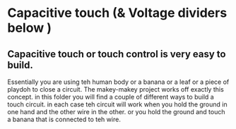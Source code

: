 # Capacitive touch (& Voltage dividers below )
## Capacitive touch or touch control is very easy to build.
Essentially you are using teh human body or a banana or a leaf or a piece of playdoh to close a circuit.
The makey-makey project works off exactly this concept.
in this folder you will find a couple of different ways to build a touch circuit. in each case teh circuit will work when you hold the ground in one hand and the other wire in the other. or you hold the ground and touch a banana that is connected to teh wire.
